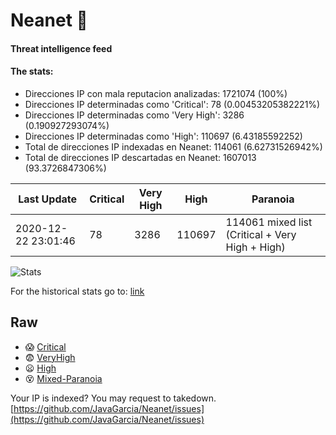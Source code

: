 # Neanet :hocho:
#### Threat intelligence feed
#### The stats:

- Direcciones IP con mala reputacion analizadas: 1721074 (100%)
- Direcciones IP determinadas como 'Critical':  78 (0.00453205382221%)
- Direcciones IP determinadas como 'Very High':  3286 (0.190927293074%)
- Direcciones IP determinadas como 'High':  110697 (6.43185592252)
- Total de direcciones IP indexadas en Neanet:  114061 (6.62731526942%)
- Total de direcciones IP descartadas en Neanet:  1607013 (93.3726847306%)

| Last Update | Critical | Very High | High | Paranoia |
| --- | --- | --- | --- | --- |
| 2020-12-22 23:01:46 | 78 | 3286 | 110697 | 114061 mixed list (Critical + Very High + High)|

![Stats](https://docs.google.com/spreadsheets/d/e/2PACX-1vSnaNMIXVabIpDJjufMlzH7poXnshF3mgd8Is1g9ytUEzVsP5my4Trn8f-xkoLLQ38xpL3HtmUexLo6/pubchart?oid=501124687&format=image)

For the historical stats go to: [link](/stats.csv)
## Raw
- :scream: [Critical](https://raw.githubusercontent.com/JavaGarcia/Neanet/master/blacklists/neanet_critical.txt)
- :fearful: [VeryHigh](https://raw.githubusercontent.com/JavaGarcia/Neanet/master/blacklists/neanet_veryHigh.txtt)
- :frowning: [High](https://raw.githubusercontent.com/JavaGarcia/Neanet/master/blacklists/neanet_high.txt)
- :dizzy_face: [Mixed-Paranoia](https://raw.githubusercontent.com/JavaGarcia/Neanet/master/blacklists/neanet_all.txt)


Your IP is indexed? You may request to takedown. [https://github.com/JavaGarcia/Neanet/issues](https://github.com/JavaGarcia/Neanet/issues)
























































































































































































































































































































































































































































































































































































































































































































































































































































































































































































































































































































































































































































































































































































































































































































































































































































































































































































































































































































































































































































































































































































































































































































































































































































































































































































































































































































































































































































































































































































































































































